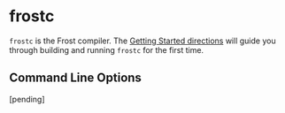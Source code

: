 frostc
======

`frostc` is the Frost compiler. The [Getting Started directions](gettingStarted.md) will guide you
through building and running `frostc` for the first time.

Command Line Options
--------------------

[pending]